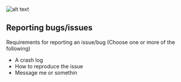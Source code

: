 ![alt text](https://i.imgur.com/8JbsU4G.png)

## Reporting bugs/issues

Requirements for reporting an issue/bug (Choose one or more of the following)

* A crash log
* How to reproduce the issue
* Message me or somethin
